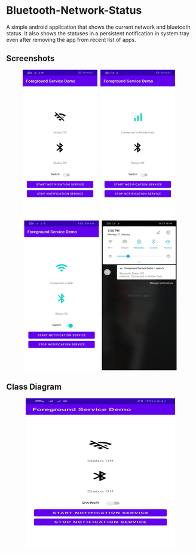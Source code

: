 # Bluetooth-Network-Status
A simple android application that shows the current network and bluetooth status. It also shows the statuses in a persistent notification in system tray even after removing the app from recent list of apps.
## Screenshots
<p align="center">
  <img width="200" height="400" src="PICTURES/1.jpeg">&nbsp;&nbsp;<img src="PICTURES/2.jpeg" width="200" height="400">&nbsp;&nbsp;
  <img src="PICTURES/3.jpeg" width="200" height="400">&nbsp;&nbsp;<img src="PICTURES/last.jpeg" width="200" height="400">
</p>

## Class Diagram
<p align="center">
  <img width="400" height="400" src="PICTURES/1.jpeg">
</p>
